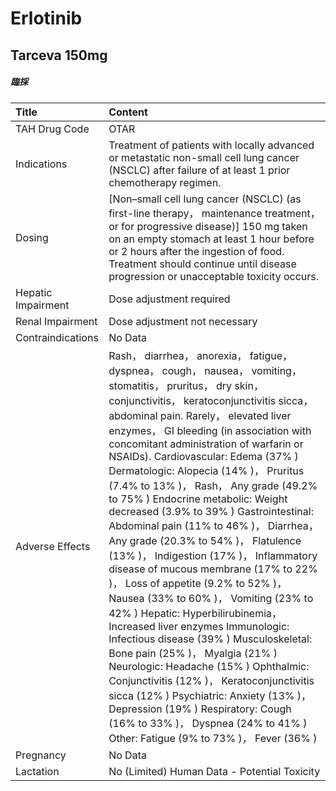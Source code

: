# Erlotinib

## Tarceva 150mg

##### 臨採

| Title              | Content                                                                                                                                                                                                                                                                                                                                                                                                                                                                                                                                                                                                                                                                                                                                                                                                                                                                                                                                                                                                                                                                                                                                                         |
|:-------------------|:----------------------------------------------------------------------------------------------------------------------------------------------------------------------------------------------------------------------------------------------------------------------------------------------------------------------------------------------------------------------------------------------------------------------------------------------------------------------------------------------------------------------------------------------------------------------------------------------------------------------------------------------------------------------------------------------------------------------------------------------------------------------------------------------------------------------------------------------------------------------------------------------------------------------------------------------------------------------------------------------------------------------------------------------------------------------------------------------------------------------------------------------------------------|
| TAH Drug Code      | OTAR                                                                                                                                                                                                                                                                                                                                                                                                                                                                                                                                                                                                                                                                                                                                                                                                                                                                                                                                                                                                                                                                                                                                                            |
| Indications        | Treatment of patients with locally advanced or metastatic non-small cell lung cancer (NSCLC) after failure of at least 1 prior chemotherapy regimen.                                                                                                                                                                                                                                                                                                                                                                                                                                                                                                                                                                                                                                                                                                                                                                                                                                                                                                                                                                                                            |
| Dosing             | [Non–small cell lung cancer (NSCLC) (as first-line therapy， maintenance treatment， or for progressive disease)] 150 mg taken on an empty stomach at least 1 hour before or 2 hours after the ingestion of food. Treatment should continue until disease progression or unacceptable toxicity occurs.                                                                                                                                                                                                                                                                                                                                                                                                                                                                                                                                                                                                                                                                                                                                                                                                                                                          |
| Hepatic Impairment | Dose adjustment required                                                                                                                                                                                                                                                                                                                                                                                                                                                                                                                                                                                                                                                                                                                                                                                                                                                                                                                                                                                                                                                                                                                                        |
| Renal Impairment   | Dose adjustment not necessary                                                                                                                                                                                                                                                                                                                                                                                                                                                                                                                                                                                                                                                                                                                                                                                                                                                                                                                                                                                                                                                                                                                                   |
| Contraindications  | No Data                                                                                                                                                                                                                                                                                                                                                                                                                                                                                                                                                                                                                                                                                                                                                                                                                                                                                                                                                                                                                                                                                                                                                         |
| Adverse Effects    | Rash， diarrhea， anorexia， fatigue， dyspnea， cough， nausea， vomiting， stomatitis， pruritus， dry skin， conjunctivitis， keratoconjunctivitis sicca， abdominal pain. Rarely， elevated liver enzymes， GI bleeding (in association with concomitant administration of warfarin or NSAIDs). Cardiovascular: Edema (37% ) Dermatologic: Alopecia (14% )， Pruritus (7.4% to 13% )， Rash， Any grade (49.2% to 75% ) Endocrine metabolic: Weight decreased (3.9% to 39% ) Gastrointestinal: Abdominal pain (11% to 46% )， Diarrhea， Any grade (20.3% to 54% )， Flatulence (13% )， Indigestion (17% )， Inflammatory disease of mucous membrane (17% to 22% )， Loss of appetite (9.2% to 52% )， Nausea (33% to 60% )， Vomiting (23% to 42% ) Hepatic: Hyperbilirubinemia， Increased liver enzymes Immunologic: Infectious disease (39% ) Musculoskeletal: Bone pain (25% )， Myalgia (21% ) Neurologic: Headache (15% ) Ophthalmic: Conjunctivitis (12% )， Keratoconjunctivitis sicca (12% ) Psychiatric: Anxiety (13% )， Depression (19% ) Respiratory: Cough (16% to 33% )， Dyspnea (24% to 41% ) Other: Fatigue (9% to 73% )， Fever (36% ) |
| Pregnancy          | No Data                                                                                                                                                                                                                                                                                                                                                                                                                                                                                                                                                                                                                                                                                                                                                                                                                                                                                                                                                                                                                                                                                                                                                         |
| Lactation          | No (Limited) Human Data - Potential Toxicity                                                                                                                                                                                                                                                                                                                                                                                                                                                                                                                                                                                                                                                                                                                                                                                                                                                                                                                                                                                                                                                                                                                    |

